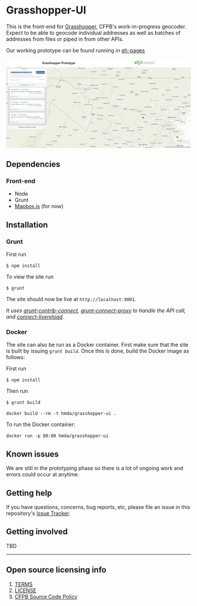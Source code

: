 # Grasshopper-UI

This is the front-end for [Grasshopper](https://github.com/cfpb/grasshopper), CFPB's work-in-progress geocoder.
Expect to be able to geocode individual addresses as well as batches of addresses from files or piped in from other APIs.

Our working prototype can be found running in [gh-pages](http://cfpb.github.io/grasshopper-ui/dist/)

![Screenshot](screenshot.png)

## Dependencies

### Front-end

- Node
- Grunt
- [Mapbox.js](https://www.mapbox.com/mapbox.js/api/v2.1.5/) (for now)

## Installation

### Grunt

First run

```shell
$ npm install
```

To view the site run

```
$ grunt
```

The site should now be live at `http://localhost:9001`.

*It uses [grunt-contrib-connect](https://www.npmjs.com/package/grunt-contrib-connect), [grunt-connect-proxy](https://www.npmjs.com/package/grunt-connect-proxy) to handle the API call, and [connect-livereload](https://www.npmjs.com/package/connect-livereload).*

### Docker

The site can also be run as a Docker container. First make sure that the site is built by issuing `grunt build`. Once this is done, build the Docker image as follows:

First run

```shell
$ npm install
```

Then run

```
$ grunt build
```

```
docker build --rm -t hmda/grasshopper-ui .
```

To run the Docker container:

```
docker run -p 80:80 hmda/grasshopper-ui
```


## Known issues

We are still in the prototyping phase so there is a lot of ongoing work and errors could occur at anytime.

## Getting help

If you have questions, concerns, bug reports, etc, please file an issue in this repository's [Issue Tracker](https://github.com/cfpb/grasshopper-ui/issues).

## Getting involved

TBD

----

## Open source licensing info
1. [TERMS](TERMS.md)
2. [LICENSE](LICENSE)
3. [CFPB Source Code Policy](https://github.com/cfpb/source-code-policy/)
